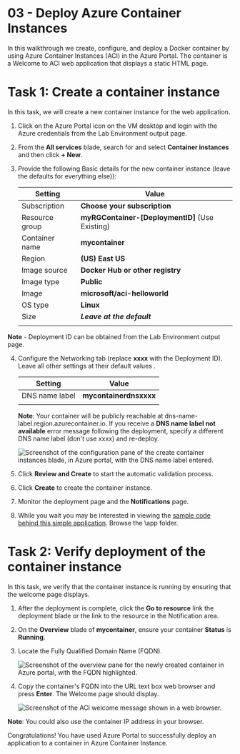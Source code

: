 
# 03 - Deploy Azure Container Instances

In this walkthrough we create, configure, and deploy a Docker container by using Azure Container Instances (ACI) in the Azure Portal. The container is a Welcome to ACI web application that displays a static HTML page. 

# Task 1: Create a container instance

In this task, we will create a new container instance for the web application. 

1. Click on the Azure Portal icon on the VM desktop and login with the Azure credentials from the Lab Environment output page.

2. From the **All services** blade, search for and select **Container instances** and then click **+ New**. 

3. Provide the following Basic details for the new container instance  (leave the defaults for everything else)): 

	| Setting| Value|
	|----|----|
	| Subscription | **Choose your subscription** |
	| Resource group | **myRGContainer-[DeploymentID]** (Use Existing) |
	| Container name| **mycontainer**|
	| Region | **(US) East US** |
	| Image source| **Docker Hub or other registry**|
	| Image type| **Public**|
	| Image| **microsoft/aci-helloworld**|
	| OS type| **Linux** |
	| Size| ***Leave at the default***|
	|||
	
**Note** - Deployment ID can be obtained from the Lab Environment output page.

4. Configure the Networking tab (replace **xxxx** with the Deployment ID). Leave all other settings at their default values .

	| Setting| Value|
	|--|--|
	| DNS name label| **mycontainerdnsxxxx** |
	|||
	
	**Note**: Your container will be publicly reachable at dns-name-label.region.azurecontainer.io. If you receive a **DNS name label not available** error message following the deployment, specify a different DNS name label (don't use xxxx) and re-deploy. 


	![Screenshot of the configuration pane of the create container instances blade, in Azure portal, with the DNS name label entered. ](../images/0201.png)

5. Click **Review and Create** to start the automatic validation process.

6. Click **Create** to create the container instance. 

7. Monitor the deployment page and the **Notifications** page. 

8. While you wait you may be interested in viewing the [sample code behind this simple application](https://github.com/Azure-Samples/aci-helloworld). Browse the \app folder. 

# Task 2: Verify deployment of the container instance

In this task, we verify that the container instance is running by ensuring that the welcome page displays.

1. After the deployment is complete, click the **Go to resource** link the deployment blade or the link to the resource in the Notification area.

2. On the **Overview** blade of **mycontainer**, ensure your container **Status** is **Running**. 

3. Locate the Fully Qualified Domain Name (FQDN).

	![Screenshot of the overview pane for the newly created container in Azure portal, with the FQDN highlighted. ](../images/0202.png)

2. Copy the container's FQDN into the URL text box web browser and press **Enter**. The Welcome page should display. 

	![Screenshot of the ACI welcome message shown in a web browser.](../images/0203.png)

**Note**: You could also use the container IP address in your browser. 

Congratulations! You have used Azure Portal to successfully deploy an application to a container in Azure Container Instance.

